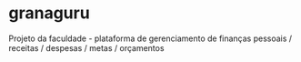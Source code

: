# granaguru
Projeto da faculdade - plataforma de gerenciamento de finanças pessoais / receitas / despesas / metas / orçamentos
